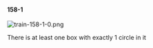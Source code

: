 #### 158-1
![train-158-1-0.png](https://github.com/lil-lab/nlvr/raw/master/nlvr/train/images/46/train-158-1-0.png "train-158-1-0.png")

There is at least one box with exactly 1 circle in it